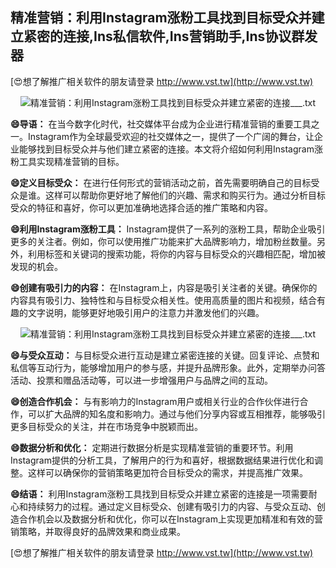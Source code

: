 ## **精准营销：利用Instagram涨粉工具找到目标受众并建立紧密的连接,Ins私信软件,Ins营销助手,Ins协议群发器**

[😍想了解推广相关软件的朋友请登录 http://www.vst.tw](http://www.vst.tw)

 <center><img src="https://vst.tw/MP4/tuiguang/png/6.png" alt="精准营销：利用Instagram涨粉工具找到目标受众并建立紧密的连接___.txt"></center>

**😄导语：**
在当今数字化时代，社交媒体平台成为企业进行精准营销的重要工具之一。Instagram作为全球最受欢迎的社交媒体之一，提供了一个广阔的舞台，让企业能够找到目标受众并与他们建立紧密的连接。本文将介绍如何利用Instagram涨粉工具实现精准营销的目标。

**😄定义目标受众：**
在进行任何形式的营销活动之前，首先需要明确自己的目标受众是谁。这样可以帮助你更好地了解他们的兴趣、需求和购买行为。通过分析目标受众的特征和喜好，你可以更加准确地选择合适的推广策略和内容。

**😄利用Instagram涨粉工具：**
Instagram提供了一系列的涨粉工具，帮助企业吸引更多的关注者。例如，你可以使用推广功能来扩大品牌影响力，增加粉丝数量。另外，利用标签和关键词的搜索功能，将你的内容与目标受众的兴趣相匹配，增加被发现的机会。

**😄创建有吸引力的内容：**
在Instagram上，内容是吸引关注者的关键。确保你的内容具有吸引力、独特性和与目标受众相关性。使用高质量的图片和视频，结合有趣的文字说明，能够更好地吸引用户的注意力并激发他们的兴趣。

 <center><img src="https://vst.tw/MP4/tuiguang/png/8.png" alt="精准营销：利用Instagram涨粉工具找到目标受众并建立紧密的连接___.txt"></center>

**😄与受众互动：**
与目标受众进行互动是建立紧密连接的关键。回复评论、点赞和私信等互动行为，能够增加用户的参与感，并提升品牌形象。此外，定期举办问答活动、投票和赠品活动等，可以进一步增强用户与品牌之间的互动。

**😄创造合作机会：**
与有影响力的Instagram用户或相关行业的合作伙伴进行合作，可以扩大品牌的知名度和影响力。通过与他们分享内容或互相推荐，能够吸引更多目标受众的关注，并在市场竞争中脱颖而出。

**😄数据分析和优化：**
定期进行数据分析是实现精准营销的重要环节。利用Instagram提供的分析工具，了解用户的行为和喜好，根据数据结果进行优化和调整。这样可以确保你的营销策略更加符合目标受众的需求，并提高推广效果。

**😄结语：**
利用Instagram涨粉工具找到目标受众并建立紧密的连接是一项需要耐心和持续努力的过程。通过定义目标受众、创建有吸引力的内容、与受众互动、创造合作机会以及数据分析和优化，你可以在Instagram上实现更加精准和有效的营销策略，并取得良好的品牌效果和商业成果。

[😍想了解推广相关软件的朋友请登录 http://www.vst.tw](http://www.vst.tw)



